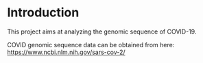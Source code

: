 # Introduction

This project aims at analyzing the genomic sequence of COVID-19.

COVID genomic sequence data can be obtained from here: https://www.ncbi.nlm.nih.gov/sars-cov-2/


